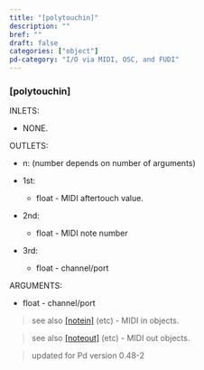 ```yaml
---
title: "[polytouchin]"
description: ""
bref: ""
draft: false
categories: ["object"]
pd-category: "I/O via MIDI, OSC, and FUDI"
---
```


### [polytouchin]

INLETS:

- NONE.

OUTLETS:

- n: (number depends on number of arguments)

- 1st: 
 
  - float - MIDI aftertouch value.
  
- 2nd: 

  - float - MIDI note number
  
- 3rd: 

  - float - channel/port
  
ARGUMENTS:

- float - channel/port

> see also [[notein]](../notein) (etc) - MIDI in objects.

> see also [[noteout]](../noteout) (etc) - MIDI out objects.

> updated for Pd version 0.48-2
 
